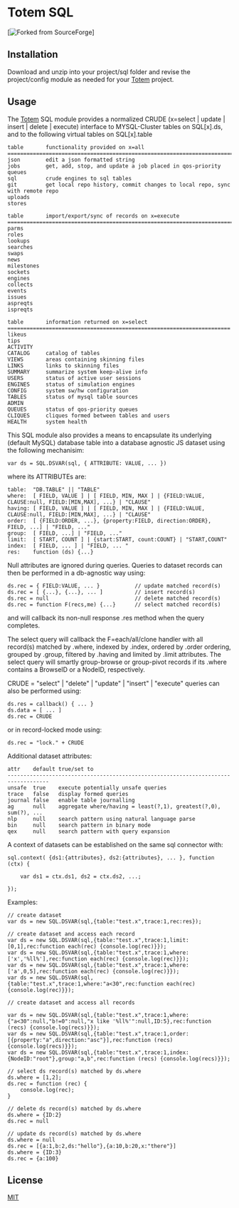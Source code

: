 # Totem SQL

[![Forked from SourceForge](https://sourceforge.net)]

## Installation

Download and unzip into your project/sql folder and revise the project/config module as needed
for your [Totem](https://git.geointapps.org/acmesds/transfer) project.

## Usage

The [Totem](https://git.geointapps.org/acmesds/transfer) SQL module provides a normalized 
CRUDE (x=select | update | insert | delete | execute) 
interface to MYSQL-Cluster tables on SQL[x].ds, and to the following virtual
tables on SQL[x].table

	table		functionality provided on x=all
	=======================================================================
	json		edit a json formatted string
	jobs		get, add, stop, and update a job placed in qos-priority queues
	sql			crude engines to sql tables
	git			get local repo history, commit changes to local repo, sync with remote repo
	uploads
	stores
	
	table		import/export/sync of records on x=execute
	==============================================================================
	parms		
	roles		
	lookups		
	searches
	swaps		
	news		
	milestones	
	sockets		
	engines	
	collects	
	events		
	issues		
	aspreqts	
	ispreqts	
	
	table		information returned on x=select
	======================================================================
	likeus
	tips
	ACTIVITY	
	CATALOG		catalog of tables
	VIEWS		areas containing skinning files
	LINKS		links to skinning files
	SUMMARY		summarize system keep-alive info
	USERS		status of active user sessions
	ENGINES		status of simulation engines
	CONFIG		system sw/hw configuration
	TABLES		status of mysql table sources
	ADMIN		
	QUEUES		status of qos-priority queues	
	CLIQUES		cliques formed between tables and users
	HEALTH		system health

This SQL module also provides a means to encapsulate its underlying (default MySQL) 
database table into a database agnostic JS dataset using the following mechanisim:

	var ds = SQL.DSVAR(sql, { ATTRIBUTE: VALUE, ... })

where its ATTRIBUTEs are:

	table: 	"DB.TABLE" || "TABLE"
	where: 	[ FIELD, VALUE ] | [ FIELD, MIN, MAX ] | {FIELD:VALUE, CLAUSE:null, FIELD:[MIN,MAX], ...} | "CLAUSE"
	having: [ FIELD, VALUE ] | [ FIELD, MIN, MAX ] | {FIELD:VALUE, CLAUSE:null, FIELD:[MIN,MAX], ...} | "CLAUSE"
	order: 	[ {FIELD:ORDER, ...}, {property:FIELD, direction:ORDER}, FIELD, ...] | "FIELD, ..."
	group: 	[ FIELD, ...] | "FIELD, ..."
	limit: 	[ START, COUNT ] | {start:START, count:COUNT} | "START,COUNT"
	index:	[ FIELD, ... ] | "FIELD, ... "
	res: 	function (ds) {...}

Null attributes are ignored during queries.  Queries to dataset records can then be 
performed in a db-agnostic way using:

	ds.rec = { FIELD:VALUE, ... }			// update matched record(s) 
	ds.rec = [ {...}, {...}, ... ]			// insert record(s)
	ds.rec = null 							// delete matched record(s)
	ds.rec = function F(recs,me) {...}		// select matched record(s)
	
and will callback its non-null response .res method when the query completes.  

The select query will callback the F=each/all/clone handler with all record(s)
matched by .where, indexed by  .index, ordered by .order ordering, grouped by 
.group, filtered by .having and limited by .limit attributes.  The select query
will smartly group-browse or group-pivot records if its .where contains a 
BrowseID or a NodeID, respectively.

CRUDE = "select" | "delete" | "update" | "insert" | "execute" queries can 
also be performed using:

	ds.res = callback() { ... }
	ds.data = [ ... ]
	ds.rec = CRUDE
	
or in record-locked mode using:

	ds.rec = "lock." + CRUDE

Additional dataset attributes:
	
	attr	default	true/set to
	-----------------------------------------------------------------------------------
	unsafe 	true	execute potentially unsafe queries
	trace	false	display formed queries
	journal	false	enable table journalling
	ag		null	aggregate where/having = least(?,1), greatest(?,0), sum(?), ...
	nlp		null	search pattern using natural language parse
	bin		null	search pattern in binary mode
	qex		null	search pattern with query expansion
	
A context of datasets can be established on the same sql connector with:

	sql.context( {ds1:{attributes}, ds2:{attributes}, ... }, function (ctx) {
	
		var ds1 = ctx.ds1, ds2 = ctx.ds2, ...;
	
	});
			
Examples:

	// create dataset
	var ds = new SQL.DSVAR(sql,{table:"test.x",trace:1,rec:res});
	
	// create dataset and access each record
	var ds = new SQL.DSVAR(sql,{table:"test.x",trace:1,limit:[0,1],rec:function each(rec) {console.log(rec)}});
	var ds = new SQL.DSVAR(sql,{table:"test.x",trace:1,where:['x','%ll%'],rec:function each(rec) {console.log(rec)}});
	var ds = new SQL.DSVAR(sql,{table:"test.x",trace:1,where:['a',0,5],rec:function each(rec) {console.log(rec)}});
	var ds = new SQL.DSVAR(sql,{table:"test.x",trace:1,where:"a<30",rec:function each(rec) {console.log(rec)}});		
	
	// create dataset and access all records

	var ds = new SQL.DSVAR(sql,{table:"test.x",trace:1,where:{"a<30":null,"b!=0":null,"x like '%ll%'":null,ID:5},rec:function (recs) {console.log(recs)}});
	var ds = new SQL.DSVAR(sql,{table:"test.x",trace:1,order:[{property:"a",direction:"asc"}],rec:function (recs) {console.log(recs)}});
	var ds = new SQL.DSVAR(sql,{table:"test.x",trace:1,index:{NodeID:"root"},group:"a,b",rec:function (recs) {console.log(recs)}});
	
	// select ds record(s) matched by ds.where
	ds.where = [1,2];
	ds.rec = function (rec) {
		console.log(rec);
	}

	// delete ds record(s) matched by ds.where
	ds.where = {ID:2}
	ds.rec = null
	
	// update ds record(s) matched by ds.where
	ds.where = null
	ds.rec = [{a:1,b:2,ds:"hello"},{a:10,b:20,x:"there"}]
	ds.where = {ID:3}
	ds.rec = {a:100} 
	
## License

[MIT](LICENSE)
